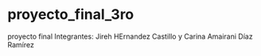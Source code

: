 # proyecto_final_3ro
proyecto final 
Integrantes: Jireh HErnandez Castillo y Carina Amairani Díaz Ramírez 

